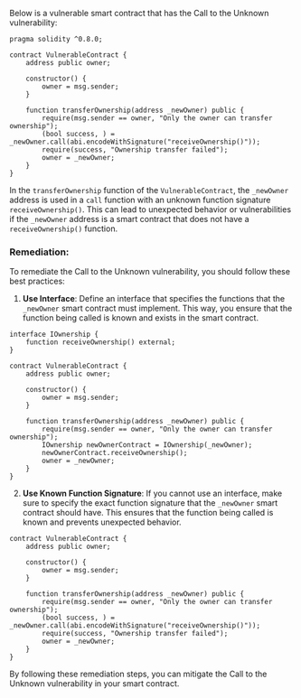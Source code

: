 Below is a vulnerable smart contract that has the Call to the Unknown vulnerability:

```solidity
pragma solidity ^0.8.0;

contract VulnerableContract {
    address public owner;

    constructor() {
        owner = msg.sender;
    }

    function transferOwnership(address _newOwner) public {
        require(msg.sender == owner, "Only the owner can transfer ownership");
        (bool success, ) = _newOwner.call(abi.encodeWithSignature("receiveOwnership()"));
        require(success, "Ownership transfer failed");
        owner = _newOwner;
    }
}
```

In the `transferOwnership` function of the `VulnerableContract`, the `_newOwner` address is used in a `call` function with an unknown function signature `receiveOwnership()`. This can lead to unexpected behavior or vulnerabilities if the `_newOwner` address is a smart contract that does not have a `receiveOwnership()` function.

### Remediation:

To remediate the Call to the Unknown vulnerability, you should follow these best practices:

1. **Use Interface**: Define an interface that specifies the functions that the `_newOwner` smart contract must implement. This way, you ensure that the function being called is known and exists in the smart contract.

```solidity
interface IOwnership {
    function receiveOwnership() external;
}

contract VulnerableContract {
    address public owner;

    constructor() {
        owner = msg.sender;
    }

    function transferOwnership(address _newOwner) public {
        require(msg.sender == owner, "Only the owner can transfer ownership");
        IOwnership newOwnerContract = IOwnership(_newOwner);
        newOwnerContract.receiveOwnership();
        owner = _newOwner;
    }
}
```

2. **Use Known Function Signature**: If you cannot use an interface, make sure to specify the exact function signature that the `_newOwner` smart contract should have. This ensures that the function being called is known and prevents unexpected behavior.

```solidity
contract VulnerableContract {
    address public owner;

    constructor() {
        owner = msg.sender;
    }

    function transferOwnership(address _newOwner) public {
        require(msg.sender == owner, "Only the owner can transfer ownership");
        (bool success, ) = _newOwner.call(abi.encodeWithSignature("receiveOwnership()"));
        require(success, "Ownership transfer failed");
        owner = _newOwner;
    }
}
```

By following these remediation steps, you can mitigate the Call to the Unknown vulnerability in your smart contract.